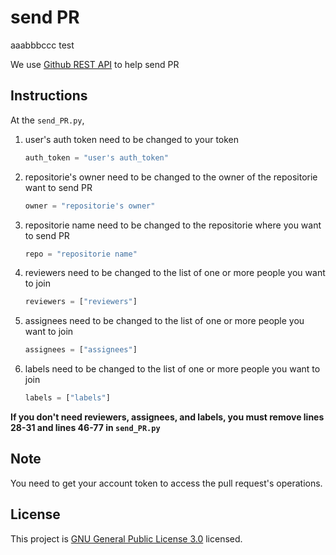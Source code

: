 # send PR



aaabbbccc test

We use [Github REST API](https://docs.github.com/en/rest) to help send PR

## Instructions

At the `send_PR.py`,

1. user's auth token need to be changed to your token
    ```python
    auth_token = "user's auth_token"
    ```

2. repositorie's owner need to be changed to the owner of the repositorie want to send PR
    ```python
    owner = "repositorie's owner"
    ```

3. repositorie name need to be changed to the repositorie where you want to send PR
    ```python
    repo = "repositorie name"
    ```

4. reviewers need to be changed to the list of one or more people you want to join
    ```python
    reviewers = ["reviewers"]
    ```

5. assignees need to be changed to the list of one or more people you want to join
    ```python
    assignees = ["assignees"]
    ```

6. labels need to be changed to the list of one or more people you want to join
    ```python
    labels = ["labels"]
    ```

**If you don't need reviewers, assignees, and labels, you must remove lines 28-31 and lines 46-77 in `send_PR.py`**

## Note

You need to get your account token to access the pull request's operations.

## License

This project is [GNU General Public License 3.0](https://www.gnu.org/licenses/gpl-3.0.html) licensed.
